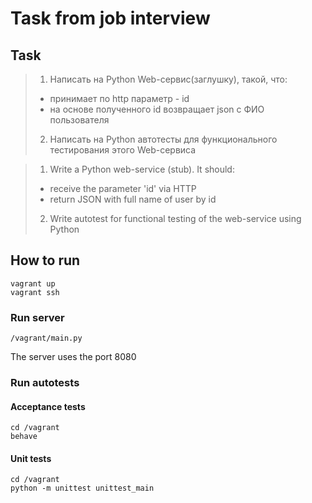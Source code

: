 # Task from job interview
## Task
> 1. Написать на Python Web-сервис(заглушку), такой, что:
>  * принимает по http параметр - id
>  * на основе полученного id возвращает json с ФИО пользователя
> 2. Написать на Python автотесты для функционального тестирования этого Web-сервиса 


> 1. Write a Python web-service (stub). It should:
>  * receive the parameter 'id' via HTTP
>  * return JSON with full name of user by id
> 2. Write autotest for functional testing of the web-service using Python

## How to run
```shell
vagrant up
vagrant ssh
```

### Run server
```shell
/vagrant/main.py
```
The server uses the port 8080

### Run autotests

#### Acceptance tests
```shell
cd /vagrant
behave
```

#### Unit tests
```shell
cd /vagrant
python -m unittest unittest_main
```
